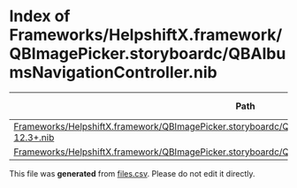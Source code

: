 # Index of Frameworks/HelpshiftX.framework/QBImagePicker.storyboardc/QBAlbumsNavigationController.nib

| Path | Type | Size | Format | Language | DiE Info | Notes | Hash |
| --- | --- | --- | --- | --- | --- | --- | --- |
| [Frameworks/HelpshiftX.framework/QBImagePicker.storyboardc/QBAlbumsNavigationController.nib/objects-12.3+.nib](./Frameworks/HelpshiftX.framework/QBImagePicker.storyboardc/QBAlbumsNavigationController.nib/objects-12.3+.nib) | Binary | 2591 |  |  |  |  | 7243ae6698d0c7bfc6c8a2f87a998c787dd6663c8d67ddb45fa6c5ed0e7668b4 |
| [Frameworks/HelpshiftX.framework/QBImagePicker.storyboardc/QBAlbumsNavigationController.nib/runtime.nib](./Frameworks/HelpshiftX.framework/QBImagePicker.storyboardc/QBAlbumsNavigationController.nib/runtime.nib) | Binary | 2590 |  |  |  |  | 7c806bb755bd49ec96aa8928b50cf8a5fd1e26d8d8a0b1e403400cfe1379d0e9 |


This file was **generated** from [files.csv](../../../../../../../../../../../../files.csv). Please do not edit it directly.
